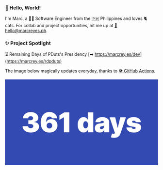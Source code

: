 ### 👋 Hello, World!

I'm Marc, a 👨‍💻 Software Engineer from the 🇵🇭 Philippines and loves 🐈 cats. For collab and project opportunities, hit me up at [📩 hello@marcreyes.ph](hello@marcreyes.ph).

### ✨ Project Spotlight
⌛ Remaining Days of PDuts's Presidency [➡️ https://marcrey.es/dev](https://marcrey.es/rdpduts)

The image below magically updates everyday, thanks to [🛠️ GitHub Actions](https://github.com/features/actions).

![Let's count PDuts's remaining days in the presidency, together](https://raw.githubusercontent.com/mabreyes/pduts-remaining-days/main/images/today.jpg "Let's count PDuts's remaining days in the presidency, together")